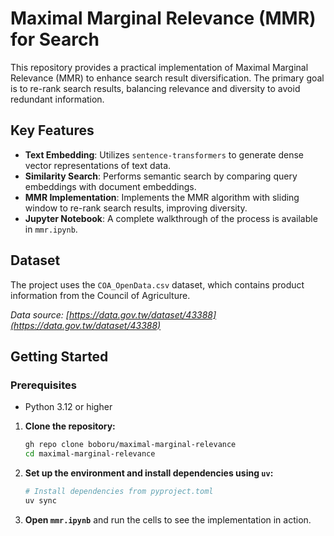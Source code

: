 # Maximal Marginal Relevance (MMR) for Search

This repository provides a practical implementation of Maximal Marginal Relevance (MMR) to enhance search result diversification. The primary goal is to re-rank search results, balancing relevance and diversity to avoid redundant information.

## Key Features

- **Text Embedding**: Utilizes `sentence-transformers` to generate dense vector representations of text data.
- **Similarity Search**: Performs semantic search by comparing query embeddings with document embeddings.
- **MMR Implementation**: Implements the MMR algorithm with sliding window to re-rank search results, improving diversity.
- **Jupyter Notebook**: A complete walkthrough of the process is available in `mmr.ipynb`.

## Dataset

The project uses the `COA_OpenData.csv` dataset, which contains product information from the Council of Agriculture.

_Data source: [https://data.gov.tw/dataset/43388](https://data.gov.tw/dataset/43388)_

## Getting Started

### Prerequisites

- Python 3.12 or higher

1. **Clone the repository:**
   ```bash
   gh repo clone boboru/maximal-marginal-relevance
   cd maximal-marginal-relevance
   ```

2. **Set up the environment and install dependencies using `uv`:**
   ```bash
   # Install dependencies from pyproject.toml
   uv sync
   ```

3. **Open `mmr.ipynb`** and run the cells to see the implementation in action.
